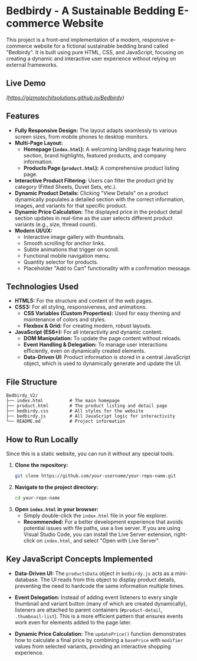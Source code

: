 # Bedbirdy - A Sustainable Bedding E-commerce Website

This project is a front-end implementation of a modern, responsive e-commerce website for a fictional sustainable bedding brand called "Bedbirdy". It is built using pure HTML, CSS, and JavaScript, focusing on creating a dynamic and interactive user experience without relying on external frameworks.

## Live Demo

*(https://gizmotechitsolutions.github.io/Bedbirdy)*

## Features

*   **Fully Responsive Design:** The layout adapts seamlessly to various screen sizes, from mobile phones to desktop monitors.
*   **Multi-Page Layout:**
    *   **Homepage (`index.html`):** A welcoming landing page featuring hero section, brand highlights, featured products, and company information.
    *   **Products Page (`product.html`):** A comprehensive product listing page.
*   **Interactive Product Filtering:** Users can filter the product grid by category (Fitted Sheets, Duvet Sets, etc.).
*   **Dynamic Product Details:** Clicking "View Details" on a product dynamically populates a detailed section with the correct information, images, and variants for that specific product.
*   **Dynamic Price Calculation:** The displayed price in the product detail section updates in real-time as the user selects different product variants (e.g., size, thread count).
*   **Modern UI/UX:**
    *   Interactive image gallery with thumbnails.
    *   Smooth scrolling for anchor links.
    *   Subtle animations that trigger on scroll.
    *   Functional mobile navigation menu.
    *   Quantity selector for products.
    *   Placeholder "Add to Cart" functionality with a confirmation message.

## Technologies Used

*   **HTML5:** For the structure and content of the web pages.
*   **CSS3:** For all styling, responsiveness, and animations.
    *   **CSS Variables (Custom Properties):** Used for easy theming and maintenance of colors and styles.
    *   **Flexbox & Grid:** For creating modern, robust layouts.
*   **JavaScript (ES6+):** For all interactivity and dynamic content.
    *   **DOM Manipulation:** To update the page content without reloads.
    *   **Event Handling & Delegation:** To manage user interactions efficiently, even on dynamically created elements.
    *   **Data-Driven UI:** Product information is stored in a central JavaScript object, which is used to dynamically generate and update the UI.

## File Structure

```
Bedbirdy_V2/
├── index.html          # The main homepage
├── product.html        # The product listing and detail page
├── bedbirdy.css        # All styles for the website
├── bedbirdy.js         # All JavaScript logic for interactivity
└── README.md           # Project information
```

## How to Run Locally

Since this is a static website, you can run it without any special tools.

1.  **Clone the repository:**
    ```bash
    git clone https://github.com/your-username/your-repo-name.git
    ```
2.  **Navigate to the project directory:**
    ```bash
    cd your-repo-name
    ```
3.  **Open `index.html` in your browser:**
    *   Simply double-click the `index.html` file in your file explorer.
    *   **Recommended:** For a better development experience that avoids potential issues with file paths, use a live server. If you are using Visual Studio Code, you can install the Live Server extension, right-click on `index.html`, and select "Open with Live Server".

## Key JavaScript Concepts Implemented

*   **Data-Driven UI:** The `productsData` object in `bedbirdy.js` acts as a mini-database. The UI reads from this object to display product details, preventing the need to hardcode the same information multiple times.
*   **Event Delegation:** Instead of adding event listeners to every single thumbnail and variant button (many of which are created dynamically), listeners are attached to parent containers (`#product-detail`, `.thumbnail-list`). This is a more efficient pattern that ensures events work even for elements added to the page later.

*   **Dynamic Price Calculation:** The `updatePrice()` function demonstrates how to calculate a final price by combining a `basePrice` with `modifier` values from selected variants, providing an interactive shopping experience.
